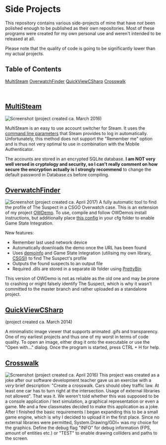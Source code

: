 # Side Projects
This repository contains various side-projects of mine that have *not* been polished enough to be published as their own repositories. Most of these programs were created for my own personal use and weren't intended to be released at all.

Please note that the quality of code is going to be significantly lower than my actual projects.

## Table of Contents  
[MultiSteam](#multisteam)
[OverwatchFinder](#overwatchfinder)
[QuickViewCSharp](#QuickViewCSharp)
[Crosswalk](#crosswalk)

<br>

## [MultiSteam](https://github.com/rakijah/SideProjects/tree/master/MultiSteam)
![Screenshot](http://i.imgur.com/fPEfJ9A.png)
(project created ca. March 2016)

MultiSteam is an easy to use account switcher for Steam. It uses the [command line parameters](https://developer.valvesoftware.com/wiki/Command_Line_Options#Command-line_parameters_2) that Steam provides to log in automatically. Unfortunately, this method does not support the "Remember me" option and is thus not very optimal to use in combination with the Mobile Authenticator.

The accounts are stored in an encrypted SQLite database. **I am NOT very well versed in cryptology and security, so I can't really comment on how secure the encryption actually is**
**I strongly recommend** to change the default password in Database.cs before compiling.

## [OverwatchFinder](https://github.com/rakijah/SideProjects/tree/master/OverwatchFinder)
![Screenshot](http://i.imgur.com/SNCD9Vh.png)
(project created ca. April 2017)
A fully automatic tool to find the profile of The Suspect in a CSGO Overwatch case.
This is an extension of my project [OWDemo](https://github.com/rakijah/OWDemo). To use, compile and follow OWDemos install instructions, but additionally place [this config](https://github.com/rakijah/SideProjects/tree/master/OverwatchFinder/cfg/gamestate_integration_overwatch.cfg) in your cfg folder to enable Game State Integration.

New features:
* Remember last used network device
* Automatically downloads the demo once the URL has been found
* Uses [demoinfo](https://github.com/StatsHelix/demoinfo) and Game State Integration (utilising my own library, [CSGSI](https://github.com/rakijah/CSGSI)) to find The Suspect's profile
* Outputs the found suspects to an output file
* Required .dlls are stored in a separate *lib* folder using [PrettyBin](https://github.com/slmjy/PrettyBin)

This version of OWDemo is not as reliable as the old one and may be prone to crashing or might falsely identify The Suspect, which is why it wasn't committed to the master branch and rather uploaded as a standalone project.

## [QuickViewCSharp](https://github.com/rakijah/SideProjects/tree/master/QuickViewCSharp)
(project created ca. March 2014)

A minimalistic image viewer that supports animated .gifs and transparency.
One of my earliest projects and thus one of my worst in terms of code quality. 
To open an image, either drag it onto the executable or use the "Open with..." dialog. Once the program is started, press CTRL + H for help.

## [Crosswalk](https://github.com/rakijah/SideProjects/tree/master/Crosswalk)

![Screenshot](http://i.imgur.com/8bMCoUc.png)
(project created ca. April 2016)
This project was created as a joke after our software development teacher gave us an exercise with a *very* brief description: "Create a crosswalk. Cars should obey traffic law. At least one car has to turn right at the intersection. Usage of external libraries not allowed". That was it. We weren't told whether this was supposed to be a console application / text simulation, a graphical representation or even a game. Me and a few classmates decided to make this application as a joke.
After I finished the basic requirements I began expanding this to be a small game engine, which is why I decided to upload it in the first place.
Since no external libraries were permitted, System.Drawing/GDI+ was my choice for the graphics.
Define the debug flag "INFO" for debug information (FPS, amount of entities etc.) or "TEST" to enable drawing colliders and paths to the screen.